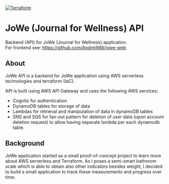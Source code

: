 [![Terraform](https://github.com/Andrej988/jowe-api/actions/workflows/terraform.yml/badge.svg)](https://github.com/Andrej988/jowe-api/actions/workflows/terraform.yml)

# JoWe (Journal for Wellness) API

Backend (API) for JoWe (Journal for Wellness) application. <br />
For frontend see: https://github.com/Andrej988/jowe-web

## About
JoWe API is a backend for JoWe application using AWS serverless technologies and terraform (IaC).

API is built using AWS API Gateway and uses the following AWS services:
- Cognito for authentication
- DynamoDB tables for storage of data
- Lambdas for retrieval and manipulation of data in dynamoDB tables
- SNS and SQS for fan-out pattern for deletion of user data (upon account deletion request) to allow having separate lambda per each dynamodb table.

## Background
JoWe application started as a small proof-of-concept project to learn more about AWS serverless and Terraform. As I poses a semi-smart bathroom scale which is able to obtain also other indicators besides weight, I decided to build a small application to track these measurements and progress over time.
